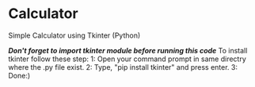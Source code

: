 # Calculator
Simple Calculator using Tkinter (Python)

***Don't forget to import tkinter module before running this code***
To install tkinter follow these step:
1: Open your command prompt in same directry where the .py file exist.
2: Type, "pip install tkinter" and press enter.
3: Done:)
